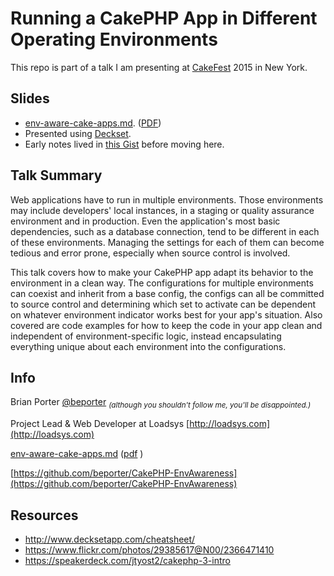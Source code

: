 # Running a CakePHP App in Different Operating Environments

This repo is part of a talk I am presenting at [CakeFest](http://cakefest.org) 2015 in New York.



## Slides

* [env-aware-cake-apps.md](env-aware-cake-apps.md). ([PDF](env-aware-cake-apps.pdf))
* Presented using [Deckset](http://www.decksetapp.com/).
* Early notes lived in [this Gist](https://gist.github.com/beporter/8134727ce3da27c8bdfa) before moving here.



## Talk Summary

Web applications have to run in multiple environments. Those environments may include developers' local instances, in a staging or quality assurance environment and in production. Even the application's most basic dependencies, such as a database connection, tend to be different in each of these environments. Managing the settings for each of them can become tedious and error prone, especially when source control is involved.

This talk covers how to make your CakePHP app adapt its behavior to the environment in a clean way. The configurations for multiple environments can coexist and inherit from a base config, the configs can all be committed to source control and determining which set to activate can be dependent on whatever environment indicator works best for your app's situation. Also covered are code examples for how to keep the code in your app clean and independent of environment-specific logic, instead encapsulating everything unique about each environment into the configurations.



## Info

Brian Porter
[@beporter](https://twitter.com/beporter)
<sub>_(although you shouldn't follow me, you'll be disappointed.)_</sub>

Project Lead & Web Developer at Loadsys
[http://loadsys.com](http://loadsys.com)

[env-aware-cake-apps.md](https://github.com/beporter/CakePHP-EnvAwareness/tree/master/slides/env-aware-cake-apps.md) ([pdf](https://github.com/beporter/CakePHP-EnvAwareness/tree/master/slides/env-aware-cake-apps.pdf)
)

[https://github.com/beporter/CakePHP-EnvAwareness](https://github.com/beporter/CakePHP-EnvAwareness)



## Resources

* http://www.decksetapp.com/cheatsheet/
* https://www.flickr.com/photos/29385617@N00/2366471410
* https://speakerdeck.com/jtyost2/cakephp-3-intro
